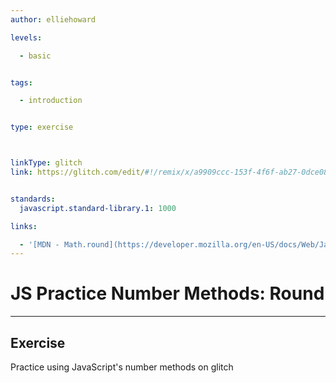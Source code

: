 ```yaml
---
author: elliehoward

levels:

  - basic


tags:

  - introduction


type: exercise



linkType: glitch
link: https://glitch.com/edit/#!/remix/x/a9909ccc-153f-4f6f-ab27-0dce08125823


standards:
  javascript.standard-library.1: 1000

links:

  - '[MDN - Math.round](https://developer.mozilla.org/en-US/docs/Web/JavaScript/Reference/Global_Objects/Math/round)'
---
```

# JS Practice Number Methods: Round
---
## Exercise


Practice using JavaScript's number methods on glitch
